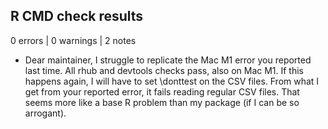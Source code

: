 ## R CMD check results

0 errors | 0 warnings | 2 notes

* Dear maintainer, I struggle to replicate the Mac M1 error you reported last time. All rhub and devtools checks pass, also on Mac M1. If this happens again, I will have to set \donttest on the CSV files. From what I get from your reported error, it fails reading regular CSV files. That seems more like a base R problem than my package (if I can be so arrogant).

